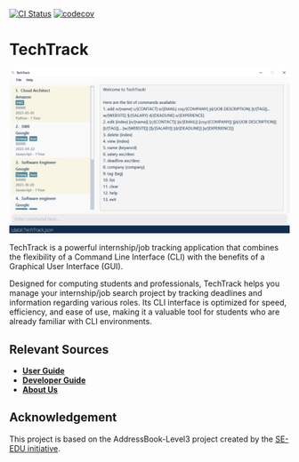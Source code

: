 [![CI Status](https://github.com/se-edu/addressbook-level3/workflows/Java%20CI/badge.svg)](https://github.com/AY2223S2-CS2103-W16-2/tp/actions)
[![codecov](https://codecov.io/gh/nus-cs2103-AY2223S2/tp/branch/master/graph/badge.svg?token=SNV76O467D)](https://codecov.io/gh/AY2223S2-CS2103-W16-2/tp)
# TechTrack
![Ui](docs/images/UI.png)

TechTrack is a powerful internship/job tracking application that combines the flexibility of a Command Line Interface (CLI) with the benefits of a Graphical User Interface (GUI).

Designed for computing students and professionals, TechTrack helps you manage your internship/job search project by tracking deadlines and information regarding various roles.
Its CLI interface is optimized for speed, efficiency, and ease of use, making it a valuable tool for students who are already familiar with CLI environments.

## Relevant Sources
- [**User Guide**](https://ay2223s2-cs2103-w16-2.github.io/tp/UserGuide.html)
- [**Developer Guide**](https://ay2223s2-cs2103-w16-2.github.io/tp/DeveloperGuide.html)
- [**About Us**](https://ay2223s2-cs2103-w16-2.github.io/tp/AboutUs.html)

## Acknowledgement
This project is based on the AddressBook-Level3 project created by the [SE-EDU initiative](https://se-education.org).
